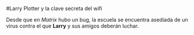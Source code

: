 #Larry Plotter y la clave secreta del wifi

Desde que en *Matrix* hubo un bug, la escuela se encuentra asediada de un virus
contra el que **Larry** y sus amigos deberán luchar.
